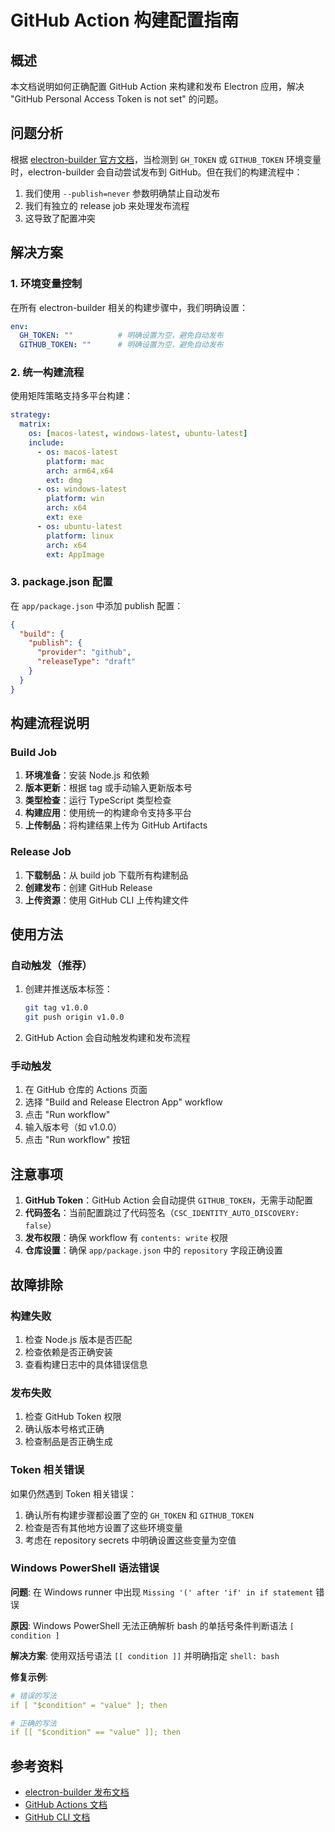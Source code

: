 # GitHub Action 构建配置指南

## 概述

本文档说明如何正确配置 GitHub Action 来构建和发布 Electron 应用，解决 "GitHub Personal Access Token is not set" 的问题。

## 问题分析

根据 [electron-builder 官方文档](https://www.electron.build/publish.html#github-repository)，当检测到 `GH_TOKEN` 或 `GITHUB_TOKEN` 环境变量时，electron-builder 会自动尝试发布到 GitHub。但在我们的构建流程中：

1. 我们使用 `--publish=never` 参数明确禁止自动发布
2. 我们有独立的 release job 来处理发布流程
3. 这导致了配置冲突

## 解决方案

### 1. 环境变量控制

在所有 electron-builder 相关的构建步骤中，我们明确设置：

```yaml
env:
  GH_TOKEN: ""          # 明确设置为空，避免自动发布
  GITHUB_TOKEN: ""      # 明确设置为空，避免自动发布
```

### 2. 统一构建流程

使用矩阵策略支持多平台构建：

```yaml
strategy:
  matrix:
    os: [macos-latest, windows-latest, ubuntu-latest]
    include:
      - os: macos-latest
        platform: mac
        arch: arm64,x64
        ext: dmg
      - os: windows-latest
        platform: win
        arch: x64
        ext: exe
      - os: ubuntu-latest
        platform: linux
        arch: x64
        ext: AppImage
```

### 3. package.json 配置

在 `app/package.json` 中添加 publish 配置：

```json
{
  "build": {
    "publish": {
      "provider": "github",
      "releaseType": "draft"
    }
  }
}
```

## 构建流程说明

### Build Job

1. **环境准备**：安装 Node.js 和依赖
2. **版本更新**：根据 tag 或手动输入更新版本号
3. **类型检查**：运行 TypeScript 类型检查
4. **构建应用**：使用统一的构建命令支持多平台
5. **上传制品**：将构建结果上传为 GitHub Artifacts

### Release Job

1. **下载制品**：从 build job 下载所有构建制品
2. **创建发布**：创建 GitHub Release
3. **上传资源**：使用 GitHub CLI 上传构建文件

## 使用方法

### 自动触发（推荐）

1. 创建并推送版本标签：
   ```bash
   git tag v1.0.0
   git push origin v1.0.0
   ```

2. GitHub Action 会自动触发构建和发布流程

### 手动触发

1. 在 GitHub 仓库的 Actions 页面
2. 选择 "Build and Release Electron App" workflow
3. 点击 "Run workflow"
4. 输入版本号（如 v1.0.0）
5. 点击 "Run workflow" 按钮

## 注意事项

1. **GitHub Token**：GitHub Action 会自动提供 `GITHUB_TOKEN`，无需手动配置
2. **代码签名**：当前配置跳过了代码签名（`CSC_IDENTITY_AUTO_DISCOVERY: false`）
3. **发布权限**：确保 workflow 有 `contents: write` 权限
4. **仓库设置**：确保 `app/package.json` 中的 `repository` 字段正确设置

## 故障排除

### 构建失败

1. 检查 Node.js 版本是否匹配
2. 检查依赖是否正确安装
3. 查看构建日志中的具体错误信息

### 发布失败

1. 检查 GitHub Token 权限
2. 确认版本号格式正确
3. 检查制品是否正确生成

### Token 相关错误

如果仍然遇到 Token 相关错误：

1. 确认所有构建步骤都设置了空的 `GH_TOKEN` 和 `GITHUB_TOKEN`
2. 检查是否有其他地方设置了这些环境变量
3. 考虑在 repository secrets 中明确设置这些变量为空值

### Windows PowerShell 语法错误

**问题**: 在 Windows runner 中出现 `Missing '(' after 'if' in if statement` 错误

**原因**: Windows PowerShell 无法正确解析 bash 的单括号条件判断语法 `[ condition ]`

**解决方案**: 使用双括号语法 `[[ condition ]]` 并明确指定 `shell: bash`

**修复示例**:
```yaml
# 错误的写法
if [ "$condition" = "value" ]; then

# 正确的写法
if [[ "$condition" == "value" ]]; then
```

## 参考资料

- [electron-builder 发布文档](https://www.electron.build/publish.html)
- [GitHub Actions 文档](https://docs.github.com/en/actions)
- [GitHub CLI 文档](https://cli.github.com/manual/)